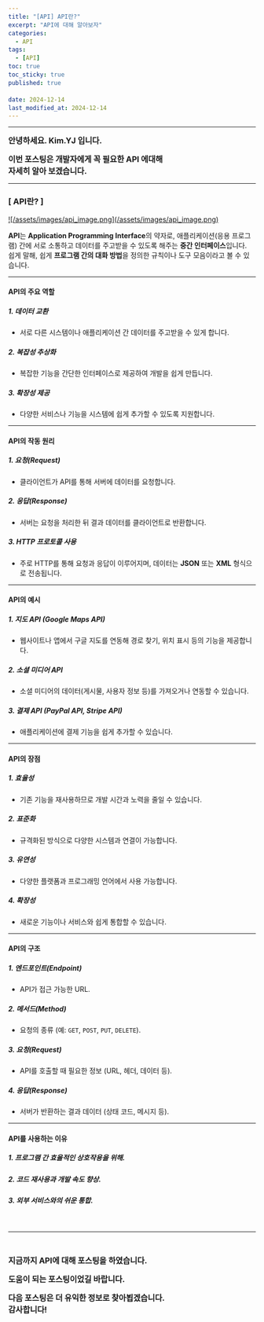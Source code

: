 ```yaml
---
title: "[API] API란?"
excerpt: "API에 대해 알아보자"
categories:
  - API
tags:
  - [API]
toc: true
toc_sticky: true
published: true

date: 2024-12-14
last_modified_at: 2024-12-14
---
```


---

<span style='font-size:1rem'>**안녕하세요. Kim.YJ 입니다.**</span>

<span style='font-size:1rem'>**이번 포스팅은 개발자에게 꼭 필요한 API 에대해**</span> <br>
<span style='font-size:1rem'>**자세히 알아 보겠습니다.**</span>

---

### [ API란? ] <br>

<a href="/assets/images/api_image.png">
![/assets/images/api_image.png](/assets/images/api_image.png)
</a>

**API**는 **Application Programming Interface**의 약자로, 애플리케이션(응용 프로그램) 간에 서로 소통하고 데이터를 주고받을 수 있도록 해주는 **중간 인터페이스**입니다.  
쉽게 말해, 
쉽게
**프로그램 간의 대화 방법**을 정의한 규칙이나 도구 모음이라고 볼 수 있습니다.

---

#### API의 주요 역할

##### 1. **데이터 교환**  
   - 서로 다른 시스템이나 애플리케이션 간 데이터를 주고받을 수 있게 합니다.

##### 2. **복잡성 추상화**  
   - 복잡한 기능을 간단한 인터페이스로 제공하여 개발을 쉽게 만듭니다.

##### 3. **확장성 제공**  
   - 다양한 서비스나 기능을 시스템에 쉽게 추가할 수 있도록 지원합니다.

---

#### API의 작동 원리

##### 1. **요청(Request)**  
   - 클라이언트가 API를 통해 서버에 데이터를 요청합니다.

##### 2. **응답(Response)** 
   - 서버는 요청을 처리한 뒤 결과 데이터를 클라이언트로 반환합니다.

##### 3. **HTTP 프로토콜 사용**   
   - 주로 HTTP를 통해 요청과 응답이 이루어지며, 데이터는 **JSON** 또는 **XML** 형식으로 전송됩니다.

---

#### API의 예시

##### 1. **지도 API (Google Maps API)**  
   - 웹사이트나 앱에서 구글 지도를 연동해 경로 찾기, 위치 표시 등의 기능을 제공합니다.

##### 2. **소셜 미디어 API**  
   - 소셜 미디어의 데이터(게시물, 사용자 정보 등)를 가져오거나 연동할 수 있습니다.

##### 3. **결제 API (PayPal API, Stripe API)**  
   - 애플리케이션에 결제 기능을 쉽게 추가할 수 있습니다.

---

#### API의 장점

##### 1. **효율성** 
   - 기존 기능을 재사용하므로 개발 시간과 노력을 줄일 수 있습니다.

##### 2. **표준화** 
   - 규격화된 방식으로 다양한 시스템과 연결이 가능합니다.

##### 3. **유연성** 
   - 다양한 플랫폼과 프로그래밍 언어에서 사용 가능합니다.

##### 4. **확장성** 
   - 새로운 기능이나 서비스와 쉽게 통합할 수 있습니다.

---

#### API의 구조

##### 1. **엔드포인트(Endpoint)** 
   - API가 접근 가능한 URL.

##### 2. **메서드(Method)** 
   - 요청의 종류 (예: `GET`, `POST`, `PUT`, `DELETE`).

##### 3. **요청(Request)** 
   - API를 호출할 때 필요한 정보 (URL, 헤더, 데이터 등).

##### 4. **응답(Response)** 
   - 서버가 반환하는 결과 데이터 (상태 코드, 메시지 등).

---

#### API를 사용하는 이유

##### 1. 프로그램 간 효율적인 상호작용을 위해.
##### 2. 코드 재사용과 개발 속도 향상.
##### 3. 외부 서비스와의 쉬운 통합.

<br>

---

<br>

<span style='font-size:1rem'> **지금까지 API에 대해 포스팅을 하였습니다.** </span><br>

<span style='font-size:1rem'> **도움이 되는 포스팅이었길 바랍니다.** </span><br>

<span style='font-size:1rem'> **다음 포스팅은 더 유익한 정보로 찾아뵙겠습니다.** </span><br>
<span style='font-size:1rem'> **감사합니다!** </span>